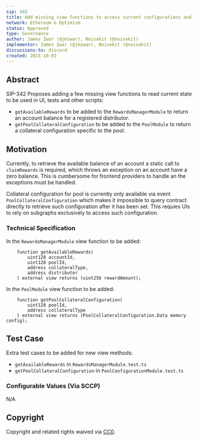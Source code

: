 ```yaml
---
sip: 342
title: Add missing view functions to access current configurations and state
network: Ethereum & Optimism
status: Approved
type: Governance
author: James Zwar (@jmzwar), Noisekit (@noisekit)
implementor: James Zwar (@jmzwar), Noisekit (@noisekit)
discussions-to: discord
created: 2023-10-03
---
```


## Abstract

SIP-342 Proposes adding a few missing view functions to read current state to be used in UI, tests and other scripts:

- `getAvailableRewards` to be added to the `RewardsManagerModule` to return an account balance for a registered distributor. 
- `getPoolCollateralConfiguration` to be added to the `PoolModule` to return a collateral configuration specific to the pool. 


## Motivation

Currently, to retrieve the available balance of an account a static call to `claimRewards` is required, which throws an exception on an account have a zero balance. This is cumbersome for frontend providers to handle an the exceptions must be handled.

Collateral configuration for pool is currently only available via event `PoolCollateralConfiguration` which makes it impossible to query contract directly to retrieve such configuration after it has been set. This requies UIs to rely on subgraphs exclusively to access such configuration.


### Technical Specification

In the `RewardsManagerModule` view function to be added:
```solidity
    function getAvailableRewards(
        uint128 accountId, 
        uint128 poolId, 
        address collateralType, 
        address distributor
    ) external view returns (uint256 rewardAmount);
```

In the `PoolModule` view function to be added:
```solidity
    function getPoolCollateralConfiguration(
        uint128 poolId,
        address collateralType
    ) external view returns (PoolCollateralConfiguration.Data memory config);
```

## Test Case

Extra test cases to be added for new view methods:
- `getAvailableRewards` in `RewardsManagerModule.test.ts`
- `getPoolCollateralConfiguration` in `PoolConfigurationModule.test.ts`

### Configurable Values (Via SCCP)

<!--Please list all values configurable via SCCP under this implementation.-->

N/A

## Copyright

Copyright and related rights waived via [CC0](https://creativecommons.org/publicdomain/zero/1.0/).
